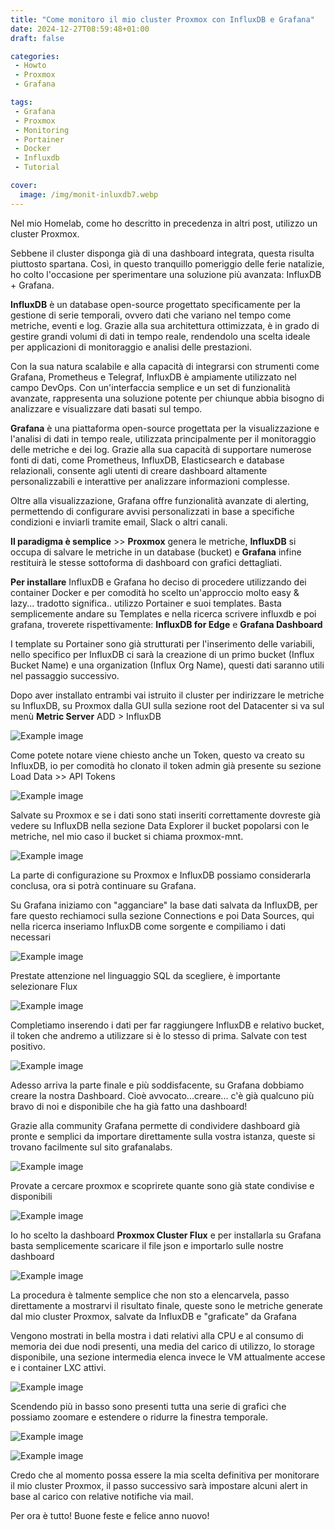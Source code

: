 ```yaml
---
title: "Come monitoro il mio cluster Proxmox con InfluxDB e Grafana"
date: 2024-12-27T08:59:48+01:00
draft: false

categories:
 - Howto
 - Proxmox
 - Grafana

tags:
 - Grafana
 - Proxmox
 - Monitoring
 - Portainer
 - Docker
 - Influxdb
 - Tutorial

cover:
  image: /img/monit-inluxdb7.webp
---
```


Nel mio Homelab, come ho descritto in precedenza in altri post, utilizzo un cluster Proxmox. 

Sebbene il cluster disponga già di una dashboard integrata, questa risulta piuttosto spartana. 
Così, in questo tranquillo pomeriggio delle ferie natalizie, ho colto l'occasione per sperimentare una soluzione più avanzata: InfluxDB + Grafana.


**InfluxDB** è un database open-source progettato specificamente per la gestione di serie temporali, ovvero dati che variano nel tempo come metriche, eventi e log. Grazie alla sua architettura ottimizzata, è in grado di gestire grandi volumi di dati in tempo reale, rendendolo una scelta ideale per applicazioni di monitoraggio e analisi delle prestazioni.  

Con la sua natura scalabile e alla capacità di integrarsi con strumenti come Grafana, Prometheus e Telegraf, InfluxDB è ampiamente utilizzato nel campo DevOps. Con un'interfaccia semplice e un set di funzionalità avanzate, rappresenta una soluzione potente per chiunque abbia bisogno di analizzare e visualizzare dati basati sul tempo.


**Grafana** è una piattaforma open-source progettata per la visualizzazione e l'analisi di dati in tempo reale, utilizzata principalmente per il monitoraggio delle metriche e dei log. Grazie alla sua capacità di supportare numerose fonti di dati, come Prometheus, InfluxDB, Elasticsearch e database relazionali, consente agli utenti di creare dashboard altamente personalizzabili e interattive per analizzare informazioni complesse.

Oltre alla visualizzazione, Grafana offre funzionalità avanzate di alerting, permettendo di configurare avvisi personalizzati in base a specifiche condizioni e inviarli tramite email, Slack o altri canali. 


**Il paradigma è semplice** >> **Proxmox** genera le metriche, **InfluxDB** si occupa di salvare le metriche in un database (bucket) e **Grafana** infine restituirà le stesse sottoforma di dashboard con grafici dettagliati.


**Per installare** InfluxDB e Grafana ho deciso di procedere utilizzando dei container Docker e per comodità ho scelto un'approccio molto easy & lazy... tradotto significa.. utilizzo Portainer e suoi templates. Basta semplicemente andare su Templates e nella ricerca scrivere influxdb e poi grafana, troverete rispettivamente: **InfluxDB for Edge** e **Grafana Dashboard**

I template su Portainer sono già strutturati per l'inserimento delle variabili, nello specifico per InfluxDB ci sarà la creazione di un primo bucket (Influx Bucket Name) e una organization (Influx Org Name), questi dati saranno utili nel passaggio successivo. 

Dopo aver installato entrambi vai istruito il cluster per indirizzare le metriche su InfluxDB, su Proxmox dalla GUI sulla sezione root del Datacenter si va sul menù **Metric Server** ADD > InfluxDB

![Example image](/img/monit-inluxdb1.webp)

Come potete notare viene chiesto anche un Token, questo va creato su InfluxDB, io per comodità ho clonato il token admin già presente su sezione Load Data >> API Tokens 

![Example image](/img/monit-inluxdb2.webp)

Salvate su Proxmox e se i dati sono stati inseriti correttamente dovreste già vedere su InfluxDB nella sezione Data Explorer il bucket popolarsi con le metriche, nel mio caso il bucket si chiama proxmox-mnt.

![Example image](/img/monit-inluxdb3.webp)
 
La parte di configurazione su Proxmox e InfluxDB possiamo considerarla conclusa, ora si potrà continuare su Grafana.

Su Grafana iniziamo con "agganciare" la base dati salvata da InfluxDB, per fare questo rechiamoci sulla sezione Connections e poi Data Sources, qui nella ricerca inseriamo InfluxDB come sorgente e compiliamo i dati necessari

![Example image](/img/monit-inluxdb4.webp)

Prestate attenzione nel linguaggio SQL da scegliere, è importante selezionare Flux

![Example image](/img/monit-inluxdb5.webp)

Completiamo inserendo i dati per far raggiungere InfluxDB e relativo bucket, il token che andremo a utilizzare si è lo stesso di prima. Salvate con test positivo.

![Example image](/img/monit-inluxdb6.webp)

Adesso arriva la parte finale e più soddisfacente, su Grafana dobbiamo creare la nostra Dashboard. Cioè avvocato...creare... c'è già qualcuno più bravo di noi e disponibile che ha già fatto una dashboard! 

Grazie alla community Grafana permette di condividere dashboard già pronte e semplici da importare direttamente sulla vostra istanza, queste si trovano facilmente sul sito grafanalabs.

![Example image](/img/monit-inluxdb09.webp)

Provate a cercare proxmox e scoprirete quante sono già state condivise e disponibili

![Example image](/img/monit-inluxdb10.webp)

Io ho scelto la dashboard **Proxmox Cluster Flux** e per installarla su Grafana basta semplicemente scaricare il file json e importarlo sulle nostre dashboard

![Example image](/img/monit-inluxdb11.webp)

La procedura è talmente semplice che non sto a elencarvela, passo direttamente a mostrarvi il risultato finale, queste sono le metriche generate dal mio cluster Proxmox, salvate da InfluxDB e "graficate" da Grafana

Vengono mostrati in bella mostra i dati relativi alla CPU e al consumo di memoria dei due nodi presenti, una media del carico di utilizzo, lo storage disponibile, una sezione intermedia elenca invece le VM attualmente accese e i container LXC attivi.

![Example image](/img/monit-inluxdb7.webp)

Scendendo più in basso sono presenti tutta una serie di grafici che possiamo zoomare e estendere o ridurre la finestra temporale.

![Example image](/img/monit-inluxdb12.webp)

![Example image](/img/monit-inluxdb13.webp)


Credo che al momento possa essere la mia scelta definitiva per monitorare il mio cluster Proxmox, il passo successivo sarà impostare alcuni alert in base al carico con relative notifiche via mail.

Per ora è tutto! Buone feste e felice anno nuovo!
